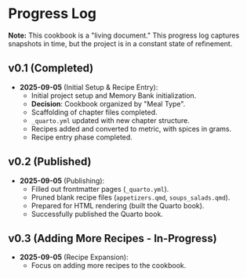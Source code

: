 # Progress Log

**Note:** This cookbook is a "living document." This progress log captures snapshots in time, but the project is in a constant state of refinement.

## v0.1 (Completed)

- **2025-09-05** (Initial Setup & Recipe Entry):
  - Initial project setup and Memory Bank initialization.
  - **Decision**: Cookbook organized by "Meal Type".
  - Scaffolding of chapter files completed.
  - `_quarto.yml` updated with new chapter structure.
  - Recipes added and converted to metric, with spices in grams.
  - Recipe entry phase completed.

## v0.2 (Published)

- **2025-09-05** (Publishing):
  - Filled out frontmatter pages (`_quarto.yml`).
  - Pruned blank recipe files (`appetizers.qmd`, `soups_salads.qmd`).
  - Prepared for HTML rendering (built the Quarto book).
  - Successfully published the Quarto book.

## v0.3 (Adding More Recipes - In-Progress)

- **2025-09-05** (Recipe Expansion):
  - Focus on adding more recipes to the cookbook.